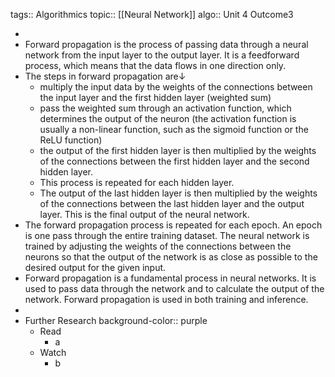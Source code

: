 tags:: Algorithmics
topic:: [[Neural Network]]
algo:: Unit 4 Outcome3

-
- Forward propagation is the process of passing data through a neural network from the input layer to the output layer. It is a feedforward process, which means that the data flows in one direction only.
- The steps in forward propagation are↓
	- multiply the input data by the weights of the connections between the input layer and the first hidden layer (weighted sum)
	- pass the weighted sum through an activation function, which determines the output of the neuron (the activation function is usually a non-linear function, such as the sigmoid function or the ReLU function)
	- the output of the first hidden layer is then multiplied by the weights of the connections between the first hidden layer and the second hidden layer.
	- This process is repeated for each hidden layer.
	- The output of the last hidden layer is then multiplied by the weights of the connections between the last hidden layer and the output layer. This is the final output of the neural network.
- The forward propagation process is repeated for each epoch. An epoch is one pass through the entire training dataset. The neural network is trained by adjusting the weights of the connections between the neurons so that the output of the network is as close as possible to the desired output for the given input.
- Forward propagation is a fundamental process in neural networks. It is used to pass data through the network and to calculate the output of the network. Forward propagation is used in both training and inference.
-
- Further Research
  background-color:: purple
	- Read
		- a
	- Watch
		- b